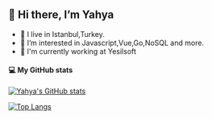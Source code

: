 ## 👋 Hi there, I’m Yahya 
- 📍 I live in Istanbul,Turkey. 
- 👀 I’m interested in Javascript,Vue,Go,NoSQL and more.
- 💼 I'm currently working at Yesilsoft

#### 💻 My GitHub stats

[![Yahya's GitHub stats](https://github-readme-stats.vercel.app/api?username=yahyaaltintop&count_private=true&show_icons=true&theme=dark)](https://github-readme-stats.vercel.app/api?username=yahyaaltintop&count_private=true&show_icons=true&theme=dark)

[![Top Langs](https://github-readme-stats.vercel.app/api/top-langs/?username=yahyaaltintop&layout=compact&theme=dark)](https://github-readme-stats.vercel.app/api/top-langs/?username=yahyaaltintop&layout=compact&theme=dark)
